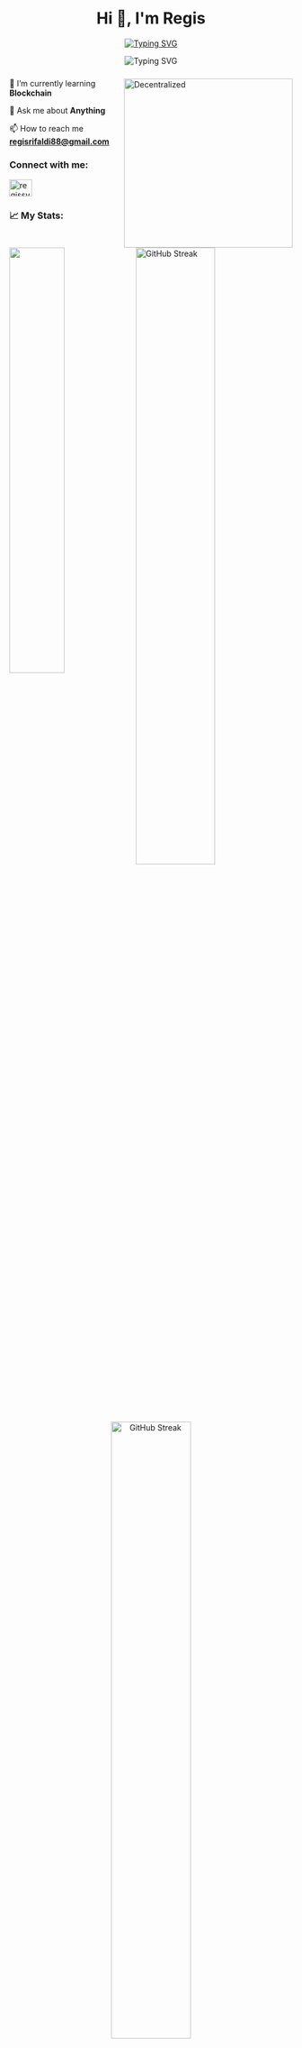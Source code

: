 <div align="center">
<h1 align="center">Hi 👋, I'm Regis</h1>
    <a href="https://git.io/typing-svg">
        <img src="https://readme-typing-svg.herokuapp.com?font=Fira+Code&pause=1000&center=true&lines=I+Am+A+Web+Developer+;Back+End+Developer;Web3+Enthusiast" alt="Typing SVG" />
    </a>
    <p>
        <img src="https://komarev.com/ghpvc/?username=RegisSRifaldi&color=blue" alt="Typing SVG" /></a>
    </p>
</div>
<h3 align="center"></h3>
<img align="right" alt="Decentralized" width="300" src="https://cdn.dribbble.com/users/192882/screenshots/4659605/dribbble-animation.gif"

🌱 I’m currently learning **Blockchain**

💬 Ask me about **Anything**

📫 How to reach me **regisrifaldi88@gmail.com**

<h3 align="left">Connect with me:</h3>
<p align="left">
<a href="https://linkedin.com/in/regissyawaludinrifaldi" target="blank">
<img align="center" src="https://raw.githubusercontent.com/rahuldkjain/github-profile-readme-generator/master/src/images/icons/Social/linked-in-alt.svg" alt="regissyawaludinrifaldi" height="30" width="40" /></a>
</p>

<h3 align="left">📈 My Stats: </h3>
<a href="https://git.io/streak-stats"><img src="https://github-readme-stats-eight-theta.vercel.app/api/top-langs/?username=RegisSRifaldi&layout=compact&theme=dark"  align="left" width="44%" /></a>
<img src="https://github-readme-stats-eight-theta.vercel.app/api?username=RegisSRifaldi&show_icons=true&theme=dark&include_all_commits=true&count_private=true" alt="GitHub Streak"   width="53%" /><br><br>

<center>
  <a href="https://git.io/streak-stats">
    <img src="https://streak-stats.demolab.com?user=RegisSRifaldi&theme=dark" alt="GitHub Streak" width="53%" />
  </a>
</center>

<!-- ![GitHub stats](https://github-readme-stats-eight-theta.vercel.app/api?username=RegisSRifaldi&show_icons=true&theme=dark&include_all_commits=true&count_private=true)

![Top Langs](https://github-readme-stats-eight-theta.vercel.app/api/top-langs/?username=RegisSRifaldi&layout=compact&theme=dark) -->

<h2 align="left">🛠️ Skills</h2>

<h3 align="left">Programming Languages</h3>
<a href="https://github.com/RegisSRifaldi"><img src="https://img.shields.io/badge/JavaScript-323330?style=for-the-badge&logo=javascript&logoColor=F7DF1E"/>&nbsp;</a>
<a href="https://github.com/RegisSRifaldi"><img src="https://img.shields.io/badge/Rust-black?style=for-the-badge&logo=rust&logoColor=#E57324"/>&nbsp;</a>
<a href="https://github.com/RegisSRifaldi">
<img src="https://img.shields.io/badge/Solidity-e6e6e6?style=for-the-badge&logo=solidity&logoColor=black"/>&nbsp;
</a>

<h3 align="left">Databases and ORM</h3>
<a href="https://github.com/RegisSRifaldi">
<img src="https://img.shields.io/badge/MySQL-005C84?style=for-the-badge&logo=mysql&logoColor=white"/>&nbsp;
</a>
<a href="https://github.com/RegisSRifaldi">
<img src="https://img.shields.io/badge/PostgreSQL-316192?style=for-the-badge&logo=postgresql&logoColor=white"/>&nbsp;
</a>
<a href="https://github.com/RegisSRifaldi">
<img src="https://img.shields.io/badge/Prisma-3982CE?style=for-the-badge&logo=Prisma&logoColor=white"/>&nbsp;
</a>

<h3 align="left">Library, Framework and CMS</h3>

<a href="https://github.com/RegisSRifaldi">
<img src="https://img.shields.io/badge/React-20232A?style=for-the-badge&logo=react&logoColor=61DAFB"/>&nbsp;</a>
<a href="https://github.com/RegisSRifaldi">
<img src="https://img.shields.io/badge/Node%20js-339933?style=for-the-badge&logo=nodedotjs&logoColor=white"/>&nbsp;</a>
<a href="https://github.com/RegisSRifaldi"><img src="https://img.shields.io/badge/Express%20js-000000?style=for-the-badge&logo=express&logoColor=white"/>&nbsp;</a>
<a href="https://github.com/RegisSRifaldi"><img src="https://img.shields.io/badge/Wordpress-21759B?style=for-the-badge&logo=wordpress&logoColor=white"/>&nbsp;</a>


<h3 align="left">CSS Framework & Design</h3>
<a href="https://github.com/RegisSRifaldi"><img src="https://img.shields.io/badge/Tailwind_CSS-38B2AC?style=for-the-badge&logo=tailwind-css&logoColor=white"/>&nbsp;</a>
<a href="https://github.com/RegisSRifaldi"><img src="https://img.shields.io/badge/Figma-F24E1E?style=for-the-badge&logo=figma&logoColor=white"/>&nbsp;</a>

